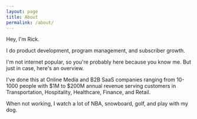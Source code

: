```yaml
---
layout: page
title: About
permalink: /about/
---
```


Hey, I'm Rick.

I do product development, program management, and subscriber growth.

I'm not internet popular, so you're probably here because you know me. But just in case, here's an overview.

I've done this at Online Media and B2B SaaS companies ranging from 10-1000 people with $1M to $200M annual revenue serving customers in Transportation, Hospitality, Healthcare, Finance, and Retail.

When not working, I watch a lot of NBA, snowboard, golf, and play with my dog.
